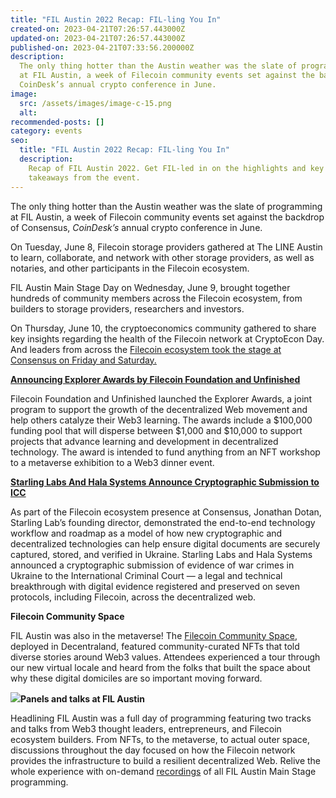 ```yaml
---
title: "FIL Austin 2022 Recap: FIL-ling You In"
created-on: 2023-04-21T07:26:57.443000Z
updated-on: 2023-04-21T07:26:57.443000Z
published-on: 2023-04-21T07:33:56.200000Z
description:
  The only thing hotter than the Austin weather was the slate of programming
  at FIL Austin, a week of Filecoin community events set against the backdrop of Consensus,
  CoinDesk’s annual crypto conference in June.
image:
  src: /assets/images/image-c-15.png
  alt:
recommended-posts: []
category: events
seo:
  title: "FIL Austin 2022 Recap: FIL-ling You In"
  description:
    Recap of FIL Austin 2022. Get FIL-led in on the highlights and key
    takeaways from the event.
---
```


The only thing hotter than the Austin weather was the slate of programming at FIL Austin, a week of Filecoin community events set against the backdrop of Consensus, _CoinDesk’s_ annual crypto conference in June.

On Tuesday, June 8, Filecoin storage providers gathered at The LINE Austin to learn, collaborate, and network with other storage providers, as well as notaries, and other participants in the Filecoin ecosystem.

FIL Austin Main Stage Day on Wednesday, June 9, brought together hundreds of community members across the Filecoin ecosystem, from builders to storage providers, researchers and investors.

On Thursday, June 10, the cryptoeconomics community gathered to share key insights regarding the health of the Filecoin network at CryptoEcon Day. And leaders from across the [Filecoin ecosystem took the stage at Consensus on Friday and Saturday.](https://www.youtube.com/watch?v=9Db0rXvscYY)

**[Announcing Explorer Awards by Filecoin Foundation and Unfinished](https://filecoinfoundation.medium.com/announcing-explorer-awards-by-filecoin-foundation-and-unfinished-70c9d569f418)**

Filecoin Foundation and Unfinished launched the Explorer Awards, a joint program to support the growth of the decentralized Web movement and help others catalyze their Web3 learning. The awards include a $100,000 funding pool that will disperse between $1,000 and $10,000 to support projects that advance learning and development in decentralized technology. The award is intended to fund anything from an NFT workshop to a metaverse exhibition to a Web3 dinner event.

**[Starling Labs And Hala Systems Announce Cryptographic Submission to ICC](https://www.cnn.com/2022/06/10/tech/ukraine-war-crimes-blockchain/index.html)**

As part of the Filecoin ecosystem presence at Consensus, Jonathan Dotan, Starling Lab’s founding director, demonstrated the end-to-end technology workflow and roadmap as a model of how new cryptographic and decentralized technologies can help ensure digital documents are securely captured, stored, and verified in Ukraine. Starling Labs and Hala Systems announced a cryptographic submission of evidence of war crimes in Ukraine to the International Criminal Court — a legal and technical breakthrough with digital evidence registered and preserved on seven protocols, including Filecoin, across the decentralized web.

**Filecoin Community Space**

FIL Austin was also in the metaverse! The [Filecoin Community Space](https://play.decentraland.org/?position=-4%2C-133&realm=dg&island=I6l4q), deployed in Decentraland, featured community-curated NFTs that told diverse stories around Web3 values. Attendees experienced a tour through our new virtual locale and heard from the folks that built the space about why these digital domiciles are so important moving forward.

![](/assets/images/643e68b595dde73b512b7580_1-sxjkfvgiga2wqdrjerjfca.jpeg)**Panels and talks at FIL Austin**

Headlining FIL Austin was a full day of programming featuring two tracks and talks from Web3 thought leaders, entrepreneurs, and Filecoin ecosystem builders. From NFTs, to the metaverse, to actual outer space, discussions throughout the day focused on how the Filecoin network provides the infrastructure to build a resilient decentralized Web. Relive the whole experience with on-demand [recordings](https://www.youtube.com/playlist?list=PLp3zrT1ewY0nKSt_IKNhxNyRCzI7KiWwS) of all FIL Austin Main Stage programming.
